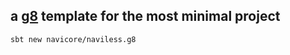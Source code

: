 a [g8] template for the most minimal project
---

```console
sbt new navicore/naviless.g8
```

[g8]: http://www.foundweekends.org/giter8/

